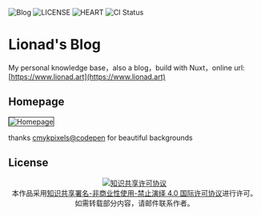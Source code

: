 ![Blog](https://img.shields.io/badge/Lionad--Guirotar-Blog-blueviolet)
![LICENSE](https://img.shields.io/badge/license-CC--BY--NC--CD--4.0-blue)
![HEART](https://img.shields.io/badge/made%20with-%E2%9D%A4-red)
![CI Status](https://github.com/Lionad-Morotar/blog/actions/workflows/studio.yml/badge.svg?branch=master)

# Lionad's Blog

My personal knowledge base，also a blog，build with Nuxt，online url: [https://www.lionad.art](https://www.lionad.art)

## Homepage

<img src="https://mgear-image.oss-cn-shanghai.aliyuncs.com/assets/home.png" alt="Homepage" style="border: 1px solid" />

thanks [cmykpixels@codepen](https://codepen.io/cmykpixels/pen/akYxmW) for beautiful backgrounds

## License

<center>
<a rel="license" href="http://creativecommons.org/licenses/by-nc-nd/4.0/"><img alt="知识共享许可协议" style="border-width:0" src="https://i.creativecommons.org/l/by-nc-nd/4.0/88x31.png" /></a>
<br />
本作品采用<a rel="license" href="http://creativecommons.org/licenses/by-nc-nd/4.0/">知识共享署名-非商业性使用-禁止演绎 4.0 国际许可协议</a>进行许可。
<br />
如需转载部分内容，请邮件联系作者。
</center>
